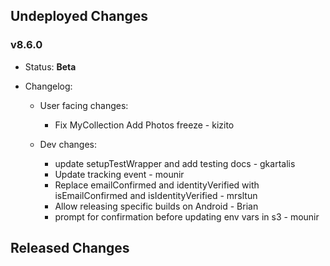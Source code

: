 ## Undeployed Changes

### v8.6.0

- Status: **Beta**
- Changelog:

  - User facing changes:

    - Fix MyCollection Add Photos freeze - kizito

  - Dev changes:
    - update setupTestWrapper and add testing docs - gkartalis
    - Update tracking event - mounir
    - Replace emailConfirmed and identityVerified with isEmailConfirmed and isIdentityVerified - mrsltun
    - Allow releasing specific builds on Android - Brian
    - prompt for confirmation before updating env vars in s3 - mounir

<!-- DO NOT CHANGE -->

## Released Changes
